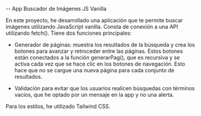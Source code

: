 -- App Buscador de Imágenes JS Vanilla


En este proyecto, he desarrollado una aplicación que te permite buscar imágenes utilizando JavaScript vanilla. Consta de conexión a una API utilizando fetch(). Tiene dos funciones principales:

- Generador de páginas: muestra los resultados de la búsqueda y crea los botones para avanzar y retroceder entre las páginas. Estos botones están conectados a la función generarPag(), que es recursiva y se activa cada vez que se hace clic en los botones de navegación. Esto hace que no se cargue una nueva página para cada conjunto de resultados.

- Validación para evitar que los usuarios realicen búsquedas con términos vacíos, que he optado por un mensaje en la app y no una alerta.

Para los estilos, he utilizado Tailwind CSS.

